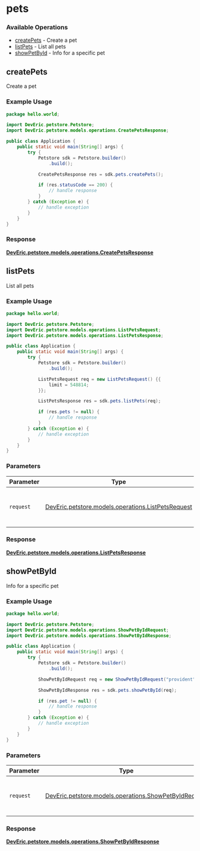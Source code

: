 # pets

### Available Operations

* [createPets](#createpets) - Create a pet
* [listPets](#listpets) - List all pets
* [showPetById](#showpetbyid) - Info for a specific pet

## createPets

Create a pet

### Example Usage

```java
package hello.world;

import DevEric.petstore.Petstore;
import DevEric.petstore.models.operations.CreatePetsResponse;

public class Application {
    public static void main(String[] args) {
        try {
            Petstore sdk = Petstore.builder()
                .build();

            CreatePetsResponse res = sdk.pets.createPets();

            if (res.statusCode == 200) {
                // handle response
            }
        } catch (Exception e) {
            // handle exception
        }
    }
}
```


### Response

**[DevEric.petstore.models.operations.CreatePetsResponse](../../models/operations/CreatePetsResponse.md)**


## listPets

List all pets

### Example Usage

```java
package hello.world;

import DevEric.petstore.Petstore;
import DevEric.petstore.models.operations.ListPetsRequest;
import DevEric.petstore.models.operations.ListPetsResponse;

public class Application {
    public static void main(String[] args) {
        try {
            Petstore sdk = Petstore.builder()
                .build();

            ListPetsRequest req = new ListPetsRequest() {{
                limit = 548814;
            }};            

            ListPetsResponse res = sdk.pets.listPets(req);

            if (res.pets != null) {
                // handle response
            }
        } catch (Exception e) {
            // handle exception
        }
    }
}
```

### Parameters

| Parameter                                                                                        | Type                                                                                             | Required                                                                                         | Description                                                                                      |
| ------------------------------------------------------------------------------------------------ | ------------------------------------------------------------------------------------------------ | ------------------------------------------------------------------------------------------------ | ------------------------------------------------------------------------------------------------ |
| `request`                                                                                        | [DevEric.petstore.models.operations.ListPetsRequest](../../models/operations/ListPetsRequest.md) | :heavy_check_mark:                                                                               | The request object to use for the request.                                                       |


### Response

**[DevEric.petstore.models.operations.ListPetsResponse](../../models/operations/ListPetsResponse.md)**


## showPetById

Info for a specific pet

### Example Usage

```java
package hello.world;

import DevEric.petstore.Petstore;
import DevEric.petstore.models.operations.ShowPetByIdRequest;
import DevEric.petstore.models.operations.ShowPetByIdResponse;

public class Application {
    public static void main(String[] args) {
        try {
            Petstore sdk = Petstore.builder()
                .build();

            ShowPetByIdRequest req = new ShowPetByIdRequest("provident");            

            ShowPetByIdResponse res = sdk.pets.showPetById(req);

            if (res.pet != null) {
                // handle response
            }
        } catch (Exception e) {
            // handle exception
        }
    }
}
```

### Parameters

| Parameter                                                                                              | Type                                                                                                   | Required                                                                                               | Description                                                                                            |
| ------------------------------------------------------------------------------------------------------ | ------------------------------------------------------------------------------------------------------ | ------------------------------------------------------------------------------------------------------ | ------------------------------------------------------------------------------------------------------ |
| `request`                                                                                              | [DevEric.petstore.models.operations.ShowPetByIdRequest](../../models/operations/ShowPetByIdRequest.md) | :heavy_check_mark:                                                                                     | The request object to use for the request.                                                             |


### Response

**[DevEric.petstore.models.operations.ShowPetByIdResponse](../../models/operations/ShowPetByIdResponse.md)**

